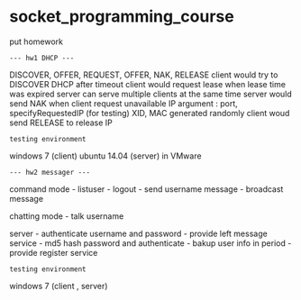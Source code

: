 # socket_programming_course
put homework


	--- hw1 DHCP ---
DISCOVER, OFFER, REQUEST, OFFER, NAK, RELEASE
client would try to DISCOVER DHCP after timeout
client would request lease when lease time was expired
server can serve multiple clients at the same time
server would send NAK when client request unavailable IP
argument : port, specifyRequestedIP (for testing)
XID, MAC generated randomly
client woud send RELEASE to release IP

	testing environment
windows 7 (client)
ubuntu 14.04 (server) in VMware



	--- hw2 messager ---
command mode
	- listuser
	- logout
	- send username message
	- broadcast message

chatting mode
	- talk username

server
	- authenticate username and password
	- provide left message service
	- md5 hash password and authenticate
	- bakup user info in period
	- provide register service

	testing environment
windows 7 (client , server)

